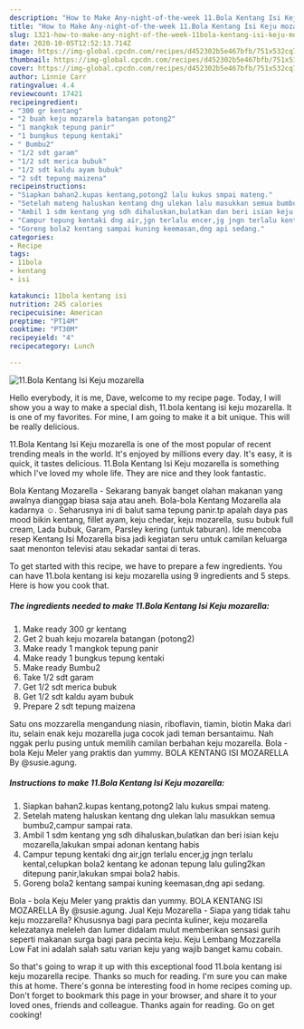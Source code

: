 ```yaml
---
description: "How to Make Any-night-of-the-week 11.Bola Kentang Isi Keju mozarella"
title: "How to Make Any-night-of-the-week 11.Bola Kentang Isi Keju mozarella"
slug: 1321-how-to-make-any-night-of-the-week-11bola-kentang-isi-keju-mozarella
date: 2020-10-05T12:52:13.714Z
image: https://img-global.cpcdn.com/recipes/d452302b5e467bfb/751x532cq70/11bola-kentang-isi-keju-mozarella-foto-resep-utama.jpg
thumbnail: https://img-global.cpcdn.com/recipes/d452302b5e467bfb/751x532cq70/11bola-kentang-isi-keju-mozarella-foto-resep-utama.jpg
cover: https://img-global.cpcdn.com/recipes/d452302b5e467bfb/751x532cq70/11bola-kentang-isi-keju-mozarella-foto-resep-utama.jpg
author: Linnie Carr
ratingvalue: 4.4
reviewcount: 17421
recipeingredient:
- "300 gr kentang"
- "2 buah keju mozarela batangan potong2"
- "1 mangkok tepung panir"
- "1 bungkus tepung kentaki"
- " Bumbu2"
- "1/2 sdt garam"
- "1/2 sdt merica bubuk"
- "1/2 sdt kaldu ayam bubuk"
- "2 sdt tepung maizena"
recipeinstructions:
- "Siapkan bahan2.kupas kentang,potong2 lalu kukus smpai mateng."
- "Setelah mateng haluskan kentang dng ulekan lalu masukkan semua bumbu2,campur sampai rata."
- "Ambil 1 sdm kentang yng sdh dihaluskan,bulatkan dan beri isian keju mozarella,lakukan smpai adonan kentang habis"
- "Campur tepung kentaki dng air,jgn terlalu encer,jg jngn terlalu kental,celupkan bola2 kentang ke adonan tepung lalu guling2kan ditepung panir,lakukan smpai bola2 habis."
- "Goreng bola2 kentang sampai kuning keemasan,dng api sedang."
categories:
- Recipe
tags:
- 11bola
- kentang
- isi

katakunci: 11bola kentang isi 
nutrition: 245 calories
recipecuisine: American
preptime: "PT14M"
cooktime: "PT30M"
recipeyield: "4"
recipecategory: Lunch

---
```



![11.Bola Kentang Isi Keju mozarella](https://img-global.cpcdn.com/recipes/d452302b5e467bfb/751x532cq70/11bola-kentang-isi-keju-mozarella-foto-resep-utama.jpg)

Hello everybody, it is me, Dave, welcome to my recipe page. Today, I will show you a way to make a special dish, 11.bola kentang isi keju mozarella. It is one of my favorites. For mine, I am going to make it a bit unique. This will be really delicious.

11.Bola Kentang Isi Keju mozarella is one of the most popular of recent trending meals in the world. It's enjoyed by millions every day. It's easy, it is quick, it tastes delicious. 11.Bola Kentang Isi Keju mozarella is something which I've loved my whole life. They are nice and they look fantastic.

Bola Kentang Mozarella - Sekarang banyak banget olahan makanan yang awalnya dianggap biasa saja atau aneh. Bola-bola Kentang Mozarella ala kadarnya ☺️. Seharusnya ini di balut sama tepung panir.tp apalah daya pas mood bikin kentang, fillet ayam, keju chedar, keju mozarella, susu bubuk full cream, Lada bubuk, Garam, Parsley kering (untuk taburan). Ide mencoba resep Kentang Isi Mozarella bisa jadi kegiatan seru untuk camilan keluarga saat menonton televisi atau sekadar santai di teras.


To get started with this recipe, we have to prepare a few ingredients. You can have 11.bola kentang isi keju mozarella using 9 ingredients and 5 steps. Here is how you cook that.

<!--inarticleads1-->

##### The ingredients needed to make 11.Bola Kentang Isi Keju mozarella:

1. Make ready 300 gr kentang
1. Get 2 buah keju mozarela batangan (potong2)
1. Make ready 1 mangkok tepung panir
1. Make ready 1 bungkus tepung kentaki
1. Make ready  Bumbu2
1. Take 1/2 sdt garam
1. Get 1/2 sdt merica bubuk
1. Get 1/2 sdt kaldu ayam bubuk
1. Prepare 2 sdt tepung maizena


Satu ons mozzarella mengandung niasin, riboflavin, tiamin, biotin Maka dari itu, selain enak keju mozarella juga cocok jadi teman bersantaimu. Nah nggak perlu pusing untuk memilih camilan berbahan keju mozarella. Bola - bola Keju Meler yang praktis dan yummy. BOLA KENTANG ISI MOZARELLA By @susie.agung. 

<!--inarticleads2-->

##### Instructions to make 11.Bola Kentang Isi Keju mozarella:

1. Siapkan bahan2.kupas kentang,potong2 lalu kukus smpai mateng.
1. Setelah mateng haluskan kentang dng ulekan lalu masukkan semua bumbu2,campur sampai rata.
1. Ambil 1 sdm kentang yng sdh dihaluskan,bulatkan dan beri isian keju mozarella,lakukan smpai adonan kentang habis
1. Campur tepung kentaki dng air,jgn terlalu encer,jg jngn terlalu kental,celupkan bola2 kentang ke adonan tepung lalu guling2kan ditepung panir,lakukan smpai bola2 habis.
1. Goreng bola2 kentang sampai kuning keemasan,dng api sedang.


Bola - bola Keju Meler yang praktis dan yummy. BOLA KENTANG ISI MOZARELLA By @susie.agung. Jual Keju Mozarella - Siapa yang tidak tahu keju mozzarella? Khususnya bagi para pecinta kuliner, keju mozarella kelezatanya meleleh dan lumer didalam mulut memberikan sensasi gurih seperti makanan surga bagi para pecinta keju. Keju Lembang Mozzarella Low Fat ini adalah salah satu varian keju yang wajib banget kamu cobain. 

So that's going to wrap it up with this exceptional food 11.bola kentang isi keju mozarella recipe. Thanks so much for reading. I'm sure you can make this at home. There's gonna be interesting food in home recipes coming up. Don't forget to bookmark this page in your browser, and share it to your loved ones, friends and colleague. Thanks again for reading. Go on get cooking!
